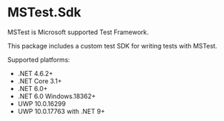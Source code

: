 # MSTest.Sdk

MSTest is Microsoft supported Test Framework.

This package includes a custom test SDK for writing tests with MSTest.

Supported platforms:

- .NET 4.6.2+
- .NET Core 3.1+
- .NET 6.0+
- .NET 6.0 Windows.18362+
- UWP 10.0.16299
- UWP 10.0.17763 with .NET 9+
